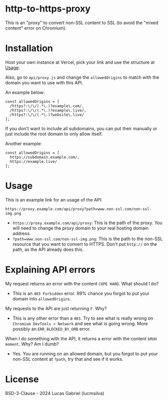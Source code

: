 # http-to-https-proxy
This is an "proxy" to convert non-SSL content to SSL (to avoid the "mixed content" error on Chromium).

# Installation
Host your own instance at Vercel, pick your link and use the structure at [Usage](#usage).

Also, go to `api/proxy.js` and change the `allowedOrigins` to match with the domain you want to use with this API.

An example below:
```
const allowedOrigins = [
  /https?:\/\/(.*\.)?example\.com/,
  /https?:\/\/(.*\.)?example\.live/,
  /https?:\/\/(.*\.)?website\.live/
];
```

If you don't want to include all subdomains, you can put their manually or just include the root domain to only allow itself.

Another example:
```
const allowedOrigins = [
  https://subdomain.example.com/,
  https://example.live/
];
```

# Usage
This is an example link for an usage of the API:
```
https://proxy.example.com/api/proxy?path=www.non-ssl.com/non-ssl-img.png
```

- `https://proxy.example.com/api/proxy`: This is the path of the proxy. You will need to change the proxy domain to your real hosting domain address.
- `?path=www.non-ssl.com/non-ssl-img.png`: This is the path to the non-SSL resource that you want to convert to HTTPS. Don't put `http://` on the path, as the API already does this.

# Explaining API errors
My request returns an error with the content `COPE HARD`. What should I do?
- This is an `403 Forbidden` error. 99% chance you forgot to put your domain into `allowedOrigins`.

My requests to the API are just returning `F`. Why?
- This is any other error than a `403`. Try to see what is really wrong on `Chromium DevTools > Network` and see what is going wrong. More possibly an `ERR_BLOCKED_BY_ORB` error.

When I do something with the API, it returns a error with the content `bRUH moment`. Why? Am I dumb?
- Yes. You are running on an allowed domain, but you forgot to put your non-SSL content at `?path`, try that and see if it works.

# License 
BSD-3-Clause - 2024 Lucas Gabriel (lucmsilva)